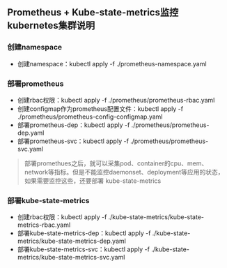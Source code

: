 ## Prometheus + Kube-state-metrics监控kubernetes集群说明

### 创建namespace
 * 创建namespace：kubectl apply -f ./prometheus-namespace.yaml

### 部署prometheus
 * 创建rbac权限：kubectl apply -f ./prometheus/prometheus-rbac.yaml
 * 创建configmap作为prometheus配置文件：kubectl apply -f ./prometheus/prometheus-config-configmap.yaml
 * 部署prometheus-dep：kubectl apply -f ./prometheus/prometheus-dep.yaml
 * 部署prometheus-svc：kubectl apply -f ./prometheus/prometheus-svc.yaml

  > 部署promethues之后，就可以采集pod、container的cpu、mem、network等指标。但是不能监控daemonset、deployment等应用的状态，如果需要监控这些，还要部署 kube-state-metrics


### 部署kube-state-metrics
 * 创建rbac权限：kubectl apply -f ./kube-state-metrics/kube-state-metrics-rbac.yaml
 * 部署kube-state-metrics-dep：kubectl apply -f ./kube-state-metrics/kube-state-metrics-dep.yaml
 * 部署kube-state-metrics-svc：kubectl apply -f ./kube-state-metrics/kube-state-metrics-svc.yaml


